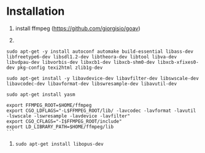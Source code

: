 


# Installation

1. install ffmpeg (https://github.com/giorgisio/goav)
  1. ```sh
    sudo apt-get -y install autoconf automake build-essential libass-dev libfreetype6-dev libsdl1.2-dev libtheora-dev libtool libva-dev libvdpau-dev libvorbis-dev libxcb1-dev libxcb-shm0-dev libxcb-xfixes0-dev pkg-config texi2html zlib1g-dev

    sudo apt-get install -y libavdevice-dev libavfilter-dev libswscale-dev libavcodec-dev libavformat-dev libswresample-dev libavutil-dev

    sudo apt-get install yasm

    export FFMPEG_ROOT=$HOME/ffmpeg
    export CGO_LDFLAGS="-L$FFMPEG_ROOT/lib/ -lavcodec -lavformat -lavutil -lswscale -lswresample -lavdevice -lavfilter"
    export CGO_CFLAGS="-I$FFMPEG_ROOT/include"
    export LD_LIBRARY_PATH=$HOME/ffmpeg/lib
    ```
  1. `sudo apt-get install libopus-dev`
